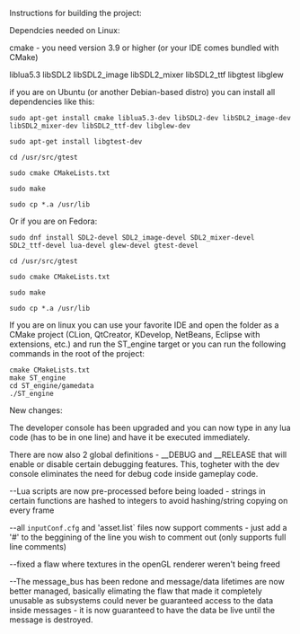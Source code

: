 
Instructions for building the project:

Dependcies needed on Linux:

cmake - you need version 3.9 or higher (or your IDE comes bundled with CMake)

liblua5.3
libSDL2
libSDL2_image
libSDL2_mixer
libSDL2_ttf
libgtest
libglew

if you are on Ubuntu (or another Debian-based distro) you can install all dependencies like this:
```
sudo apt-get install cmake liblua5.3-dev libSDL2-dev libSDL2_image-dev libSDL2_mixer-dev libSDL2_ttf-dev libglew-dev

sudo apt-get install libgtest-dev

cd /usr/src/gtest

sudo cmake CMakeLists.txt

sudo make

sudo cp *.a /usr/lib
```

Or if you are on Fedora:
```
sudo dnf install SDL2-devel SDL2_image-devel SDL2_mixer-devel SDL2_ttf-devel lua-devel glew-devel gtest-devel

cd /usr/src/gtest

sudo cmake CMakeLists.txt

sudo make

sudo cp *.a /usr/lib
```

If you are on linux you can use your favorite IDE and open the folder as a CMake project
(CLion, QtCreator, KDevelop, NetBeans, Eclipse with extensions, etc.) and run the ST_engine target or you can run the following commands in the root of the project:
```
cmake CMakeLists.txt
make ST_engine
cd ST_engine/gamedata
./ST_engine
```

New changes:

The developer console has been upgraded and you can now type in any lua code (has to be in one line) and have it be
executed immediately.

There are now also 2 global definitions - __DEBUG and __RELEASE that will enable or disable certain debugging features. This, togheter with the dev console eliminates the need for debug code inside gameplay code.

--Lua scripts are now pre-processed before being loaded - strings in certain functions are hashed to integers to avoid hashing/string copying on every frame

--all `inputConf.cfg` and 'asset.list` files now support comments - 
just add a '#' to the beggining of the line you wish to comment out (only supports full line comments)

--fixed a flaw where textures in the openGL renderer weren't being freed

--The message_bus has been redone and message/data lifetimes are now better managed,
basically elimating the flaw that made it completely unusable as subsystems could never be guaranteed access to the data inside messages - it is now guaranteed to have the data be live until the message is destroyed.
